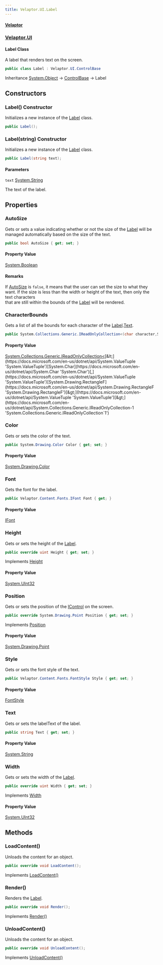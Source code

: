 ```yaml
---
title: Velaptor.UI.Label
---
```


#### [Velaptor](Namespaces.md 'Velaptor Namespaces')
### [Velaptor.UI](Velaptor.UI.md 'Velaptor.UI')

#### Label Class

A label that renders text on the screen.

```csharp
public class Label : Velaptor.UI.ControlBase
```

Inheritance [System.Object](https://docs.microsoft.com/en-us/dotnet/api/System.Object 'System.Object') → [ControlBase](Velaptor.UI.ControlBase.md 'Velaptor.UI.ControlBase') → Label
## Constructors

<a name='Velaptor.UI.Label.Label()'></a>

### Label() Constructor

Initializes a new instance of the [Label](Velaptor.UI.Label.md 'Velaptor.UI.Label') class.

```csharp
public Label();
```

<a name='Velaptor.UI.Label.Label(string)'></a>

### Label(string) Constructor

Initializes a new instance of the [Label](Velaptor.UI.Label.md 'Velaptor.UI.Label') class.

```csharp
public Label(string text);
```
#### Parameters

<a name='Velaptor.UI.Label.Label(string).text'></a>

`text` [System.String](https://docs.microsoft.com/en-us/dotnet/api/System.String 'System.String')

The text of the label.
## Properties

<a name='Velaptor.UI.Label.AutoSize'></a>

### AutoSize 

Gets or sets a value indicating whether or not the size of the [Label](Velaptor.UI.Label.md 'Velaptor.UI.Label') will be  
managed automatically based on the size of the text.

```csharp
public bool AutoSize { get; set; }
```

#### Property Value
[System.Boolean](https://docs.microsoft.com/en-us/dotnet/api/System.Boolean 'System.Boolean')

#### Remarks
If [AutoSize](Velaptor.UI.Label.md#Velaptor.UI.Label.AutoSize 'Velaptor.UI.Label.AutoSize') is `false`, it means that the user can set the size to what they  
want.  If the size is less than the width or height of the text, then only the text characters  
that are still within the bounds of the [Label](Velaptor.UI.Label.md 'Velaptor.UI.Label') will be rendered.

<a name='Velaptor.UI.Label.CharacterBounds'></a>

### CharacterBounds 

Gets a list of all the bounds for each character of the [Label](Velaptor.UI.Label.md 'Velaptor.UI.Label').[Text](Velaptor.UI.Label.md#Velaptor.UI.Label.Text 'Velaptor.UI.Label.Text').

```csharp
public System.Collections.Generic.IReadOnlyCollection<(char character,System.Drawing.RectangleF bounds)> CharacterBounds { get; }
```

#### Property Value
[System.Collections.Generic.IReadOnlyCollection&lt;](https://docs.microsoft.com/en-us/dotnet/api/System.Collections.Generic.IReadOnlyCollection-1 'System.Collections.Generic.IReadOnlyCollection`1')[&lt;](https://docs.microsoft.com/en-us/dotnet/api/System.ValueTuple 'System.ValueTuple')[System.Char](https://docs.microsoft.com/en-us/dotnet/api/System.Char 'System.Char')[,](https://docs.microsoft.com/en-us/dotnet/api/System.ValueTuple 'System.ValueTuple')[System.Drawing.RectangleF](https://docs.microsoft.com/en-us/dotnet/api/System.Drawing.RectangleF 'System.Drawing.RectangleF')[&gt;](https://docs.microsoft.com/en-us/dotnet/api/System.ValueTuple 'System.ValueTuple')[&gt;](https://docs.microsoft.com/en-us/dotnet/api/System.Collections.Generic.IReadOnlyCollection-1 'System.Collections.Generic.IReadOnlyCollection`1')

<a name='Velaptor.UI.Label.Color'></a>

### Color 

Gets or sets the color of the text.

```csharp
public System.Drawing.Color Color { get; set; }
```

#### Property Value
[System.Drawing.Color](https://docs.microsoft.com/en-us/dotnet/api/System.Drawing.Color 'System.Drawing.Color')

<a name='Velaptor.UI.Label.Font'></a>

### Font 

Gets the font for the label.

```csharp
public Velaptor.Content.Fonts.IFont Font { get; }
```

#### Property Value
[IFont](Velaptor.Content.Fonts.IFont.md 'Velaptor.Content.Fonts.IFont')

<a name='Velaptor.UI.Label.Height'></a>

### Height 

Gets or sets the height of the [Label](Velaptor.UI.Label.md 'Velaptor.UI.Label').

```csharp
public override uint Height { get; set; }
```

Implements [Height](Velaptor.UI.ISizable.md#Velaptor.UI.ISizable.Height 'Velaptor.UI.ISizable.Height')

#### Property Value
[System.UInt32](https://docs.microsoft.com/en-us/dotnet/api/System.UInt32 'System.UInt32')

<a name='Velaptor.UI.Label.Position'></a>

### Position 

Gets or sets the position of the [IControl](Velaptor.UI.IControl.md 'Velaptor.UI.IControl') on the screen.

```csharp
public override System.Drawing.Point Position { get; set; }
```

Implements [Position](Velaptor.UI.IControl.md#Velaptor.UI.IControl.Position 'Velaptor.UI.IControl.Position')

#### Property Value
[System.Drawing.Point](https://docs.microsoft.com/en-us/dotnet/api/System.Drawing.Point 'System.Drawing.Point')

<a name='Velaptor.UI.Label.Style'></a>

### Style 

Gets or sets the font style of the text.

```csharp
public Velaptor.Content.Fonts.FontStyle Style { get; set; }
```

#### Property Value
[FontStyle](Velaptor.Content.Fonts.FontStyle.md 'Velaptor.Content.Fonts.FontStyle')

<a name='Velaptor.UI.Label.Text'></a>

### Text 

Gets or sets the labelText of the label.

```csharp
public string Text { get; set; }
```

#### Property Value
[System.String](https://docs.microsoft.com/en-us/dotnet/api/System.String 'System.String')

<a name='Velaptor.UI.Label.Width'></a>

### Width 

Gets or sets the width of the [Label](Velaptor.UI.Label.md 'Velaptor.UI.Label').

```csharp
public override uint Width { get; set; }
```

Implements [Width](Velaptor.UI.ISizable.md#Velaptor.UI.ISizable.Width 'Velaptor.UI.ISizable.Width')

#### Property Value
[System.UInt32](https://docs.microsoft.com/en-us/dotnet/api/System.UInt32 'System.UInt32')
## Methods

<a name='Velaptor.UI.Label.LoadContent()'></a>

### LoadContent() 

Unloads the content for an object.

```csharp
public override void LoadContent();
```

Implements [LoadContent()](Velaptor.Content.IContentLoadable.md#Velaptor.Content.IContentLoadable.LoadContent() 'Velaptor.Content.IContentLoadable.LoadContent()')

<a name='Velaptor.UI.Label.Render()'></a>

### Render() 

Renders the [Label](Velaptor.UI.Label.md 'Velaptor.UI.Label').

```csharp
public override void Render();
```

Implements [Render()](Velaptor.IDrawable.md#Velaptor.IDrawable.Render() 'Velaptor.IDrawable.Render()')

<a name='Velaptor.UI.Label.UnloadContent()'></a>

### UnloadContent() 

Unloads the content for an object.

```csharp
public override void UnloadContent();
```

Implements [UnloadContent()](Velaptor.Content.IContentLoadable.md#Velaptor.Content.IContentLoadable.UnloadContent() 'Velaptor.Content.IContentLoadable.UnloadContent()')